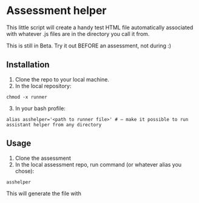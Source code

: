 # Assessment helper

This little script will create a handy test HTML file automatically associated with whatever .js files are in the directory you call it from.

This is still in Beta. Try it out BEFORE an assessment, not during :)

## Installation
1. Clone the repo to your local machine.
2. In the local repository:
```
chmod -x runner
```
3. In your bash profile:
```
alias asshelper='<path to runner file>' # — make it possible to run assistant helper from any directory
```

## Usage
1. Clone the assessment
2. In the local assessment repo, run command (or whatever alias you chose):
```
asshelper
```
This will generate the file with <script> tags set appropriately and open the file. It only checks the PWD, so make sure you call it from the correct folder.

## Uninstallation
1. Just delete the repo and any alias you created
2. If you want to be really thorough, also delete the runner.html file from your assessment directory
